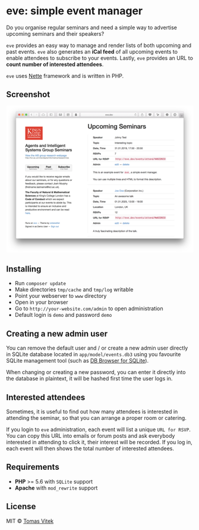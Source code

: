 # eve: simple event manager

Do you organise regular seminars and need a simple way to advertise
upcoming seminars and their speakers?

`eve` provides an easy way to manage and render lists of both
upcoming and past events. `eve` also generates an **iCal feed** of
all upcoming events to enable attendees to subscribe to your events.
Lastly, `eve` provides an URL to **count number of interested attendees**.

`eve` uses [Nette](http://nette.org/) framework and is written in PHP.

## Screenshot

![](docs/screenshot.png)

## Installing

 - Run `composer update`
 - Make directories `tmp/cache` and `tmp/log` writable
 - Point your webserver to `www` directory
 - Open in your browser
 - Go to `http://your-website.com/admin` to open administration
 - Default login is `demo` and password `demo`

## Creating a new admin user

You can remove the default user and / or create a new admin user directly in
SQLite database located in `app/model/events.db3` using you favourite SQLite
management tool (such as [DB Browser for SQLite](http://sqlitebrowser.org/)).

When changing or creating a new password, you can enter it directly into
the database in plaintext, it will be hashed first time the user logs in.

## Interested attendees

Sometimes, it is useful to find out how many attendees is interested in
attending the seminar, so that you can arrange a proper room or catering.

If you login to `eve` administration, each event will list a unique `URL for RSVP`.
You can copy this URL into emails or forum posts and ask everybody interested in
attending to click it, their interest will be recorded. If you log in,
each event will then shows the total number of interested attendees.

## Requirements

- **PHP** >= 5.6 with `SQLite` support
- **Apache** with `mod_rewrite` support

## License

MIT © [Tomas Vitek](https://tomasvitek.com)
